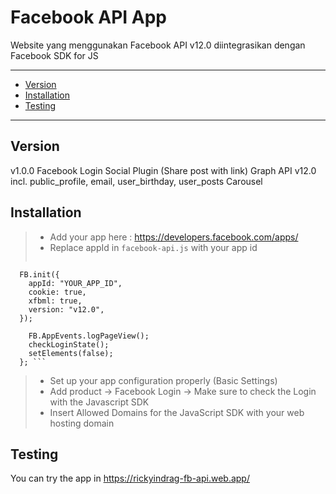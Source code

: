 # Facebook API App
Website yang menggunakan Facebook API v12.0 diintegrasikan dengan Facebook SDK for JS

----
- [Version](#version)
- [Installation](#installation)
- [Testing](#testing)
----


## Version
v1.0.0
Facebook Login
Social Plugin (Share post with link)
Graph API v12.0 incl. public_profile, email, user_birthday, user_posts
Carousel

## Installation
>- Add your app here : https://developers.facebook.com/apps/
>- Replace appId in `facebook-api.js` with your app id
> ```php window.fbAsyncInit = function () {
      FB.init({
        appId: "YOUR_APP_ID",
        cookie: true,
        xfbml: true,
        version: "v12.0",
      });

        FB.AppEvents.logPageView();
        checkLoginState();
        setElements(false);
      }; ```
>- Set up your app configuration properly (Basic Settings)
>- Add product -> Facebook Login -> Make sure to check the Login with the Javascript SDK 
>- Insert Allowed Domains for the JavaScript SDK with your web hosting domain

## Testing
You can try the app in https://rickyindrag-fb-api.web.app/
